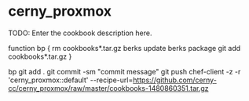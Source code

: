 # cerny_proxmox

TODO: Enter the cookbook description here.

function bp {
    rm cookbooks*.tar.gz
    berks update
    berks package
    git add cookbooks*.tar.gz
}

bp
git add .
git commit -sm "commit message"
git push
chef-client -z -r 'cerny_proxmox::default' --recipe-url=https://github.com/cerny-cc/cerny_proxmox/raw/master/cookbooks-1480860351.tar.gz
